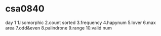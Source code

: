 # csa0840
day 1
1.Isomorphic
2.count sorted
3.frequency
4.hapynum
5.lover
6.max area
7.odd&even
8.palindrone
9.range
10.valid num

